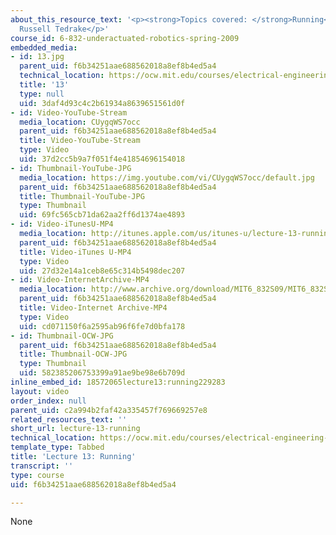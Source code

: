 ```yaml
---
about_this_resource_text: '<p><strong>Topics covered: </strong>Running</p><p><strong>Instructors:</strong>
  Russell Tedrake</p>'
course_id: 6-832-underactuated-robotics-spring-2009
embedded_media:
- id: 13.jpg
  parent_uid: f6b34251aae688562018a8ef8b4ed5a4
  technical_location: https://ocw.mit.edu/courses/electrical-engineering-and-computer-science/6-832-underactuated-robotics-spring-2009/video-lectures/lecture-13-running/13.jpg
  title: '13'
  type: null
  uid: 3daf4d93c4c2b61934a8639651561d0f
- id: Video-YouTube-Stream
  media_location: CUygqWS7occ
  parent_uid: f6b34251aae688562018a8ef8b4ed5a4
  title: Video-YouTube-Stream
  type: Video
  uid: 37d2cc5b9a7f051f4e41854696154018
- id: Thumbnail-YouTube-JPG
  media_location: https://img.youtube.com/vi/CUygqWS7occ/default.jpg
  parent_uid: f6b34251aae688562018a8ef8b4ed5a4
  title: Thumbnail-YouTube-JPG
  type: Thumbnail
  uid: 69fc565cb71da62aa2ff6d1374ae4893
- id: Video-iTunesU-MP4
  media_location: http://itunes.apple.com/us/itunes-u/lecture-13-running/id515317098?i=112432122
  parent_uid: f6b34251aae688562018a8ef8b4ed5a4
  title: Video-iTunes U-MP4
  type: Video
  uid: 27d32e14a1ceb8e65c314b5498dec207
- id: Video-InternetArchive-MP4
  media_location: http://www.archive.org/download/MIT6_832S09/MIT6_832S09lec13_300k.mp4
  parent_uid: f6b34251aae688562018a8ef8b4ed5a4
  title: Video-Internet Archive-MP4
  type: Video
  uid: cd071150f6a2595ab96f6fe7d0bfa178
- id: Thumbnail-OCW-JPG
  parent_uid: f6b34251aae688562018a8ef8b4ed5a4
  title: Thumbnail-OCW-JPG
  type: Thumbnail
  uid: 582385206753399a91ae9be98e6b709d
inline_embed_id: 18572065lecture13:running229283
layout: video
order_index: null
parent_uid: c2a994b2faf42a335457f769669257e8
related_resources_text: ''
short_url: lecture-13-running
technical_location: https://ocw.mit.edu/courses/electrical-engineering-and-computer-science/6-832-underactuated-robotics-spring-2009/video-lectures/lecture-13-running
template_type: Tabbed
title: 'Lecture 13: Running'
transcript: ''
type: course
uid: f6b34251aae688562018a8ef8b4ed5a4

---
```

None